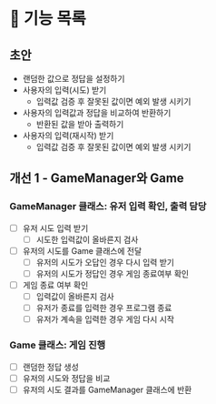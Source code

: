 # 🧾 기능 목록

## 초안

- 랜덤한 값으로 정답을 설정하기
- 사용자의 입력(시도) 받기
    - 입력값 검증 후 잘못된 값이면 예외 발생 시키기
- 사용자의 입력값과 정답을 비교하여 반환하기
    - 반환된 값을 받아 출력하기
- 사용자의 입력(재시작) 받기
    - 입력값 검증 후 잘못된 값이면 예외 발생 시키기

## 개선 1 - GameManager와 Game

### GameManager 클래스: 유저 입력 확인, 출력 담당

- [ ] 유저 시도 입력 받기
    - [ ] 시도한 입력값이 올바른지 검사
- [ ] 유저의 시도를 Game 클래스에 전달
    - [ ] 유저의 시도가 오답인 경우 다시 입력 받기
    - [ ] 유저의 시도가 정답인 경우 게임 종료여부 확인
- [ ] 게임 종료 여부 확인
    - [ ] 입력값이 올바른지 검사
    - [ ] 유저가 종료를 입력한 경우 프로그램 종료
    - [ ] 유저가 계속을 입력한 경우 게임 다시 시작

### Game 클래스: 게임 진행

- [ ] 랜덤한 정답 생성
- [ ] 유저의 시도와 정답을 비교
- [ ] 유저의 시도 결과를 GameManager 클래스에 반환